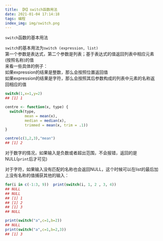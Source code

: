 ```yaml
---
title: 【R】switch函数用法
date: 2021-01-04 17:14:18
tags: 编程
index_img: img/switch.png
---
```


`switch`函数的基本用法

<!-- more -->

`switch`的基本用法为`switch (expression, list)`    
第一个参数是表达式，第二个参数是列表；基于表达式的值返回列表中相应元素(按照名称)的值  
来看一些具体的例子：  
如果expression的结果是整数，那么会按照位置返回值    
如果expression的结果是字符，那么会按照其后参数构成的列表中元素的名称返回相应的值

``` r
switch(1,x=1,y=2)
## [1] 1

centre <- function(x, type) {
  switch(type,
         mean = mean(x),
         median = median(x),
         trimmed = mean(x, trim = .1))
}

centre(c(1,2,3),"mean")
## [1] 2
```

对于数字的情况，如果输入是负数或者超出范围，不会报错，返回的是NULL(`print`后才可见)

对于字符，如果输入没有匹配的名称也会返回NULL，这个时候可以在list的最后加上没有名称的值捕获其他的输入：

``` r
for(i in c(-1:3, 9))  print(switch(i, 1, 2 , 3, 4))
## NULL
## NULL
## [1] 1
## [1] 2
## [1] 3
## NULL

print(switch("a",c=1,b=2))
## NULL
print(switch("a",c=1,b=2,3))
## [1] 3
```
